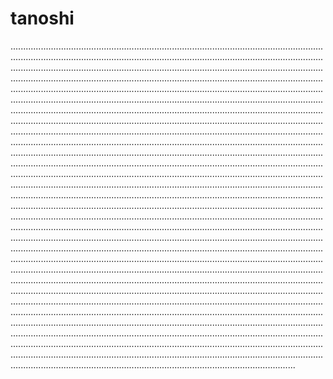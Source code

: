 # tanoshi
.........................................................................................................................................................................................................................................................................................................................................................................................................................................................................................................................................................................................................................................................................................................................................................................................................................................................................................................................................................................................................................................................................................................................................................................................................................................................................................................................................................................................................................................................................................................................................................................................................................................................................................................................................................................................................................................................................................................................................................................................................................................................................................................................................................................................................................................................................................................................................................................................................................................................................................................................................................................................................................................................................................................................................................................................................................................................................................................................................................................................................................................................................................................................................................................................................................................................................................................................................................................................................................................................................................................................................................................................................................................................................................................................................................................................................................................................................................................................................................................................